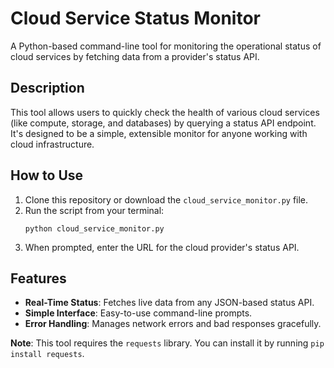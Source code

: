# Cloud Service Status Monitor

A Python-based command-line tool for monitoring the operational status of cloud services by fetching data from a provider's status API.

## Description

This tool allows users to quickly check the health of various cloud services (like compute, storage, and databases) by querying a status API endpoint. It's designed to be a simple, extensible monitor for anyone working with cloud infrastructure.

## How to Use

1.  Clone this repository or download the `cloud_service_monitor.py` file.
2.  Run the script from your terminal:
    ```
    python cloud_service_monitor.py
    ```
3.  When prompted, enter the URL for the cloud provider's status API.

## Features

-   **Real-Time Status**: Fetches live data from any JSON-based status API.
-   **Simple Interface**: Easy-to-use command-line prompts.
-   **Error Handling**: Manages network errors and bad responses gracefully.

**Note**: This tool requires the `requests` library. You can install it by running `pip install requests`.
